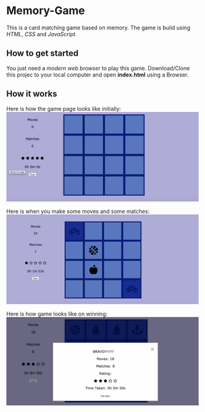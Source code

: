 # Memory-Game

This is a card matching game based on memory.
The game is build using _HTML_, _CSS_ and _JavaScript_. 

## How to get started

You just need a _modern web browser_ to play this game.
Download/Clone this projec to your local computer and open **index.html** using a Browser.

## How it works

Here is how the game page looks like initially:
![initial game page](https://github.com/prateek88/Memory-Game/blob/master/images/game_page.png)

Here is when you make some moves and some matches:
![game in progress](https://github.com/prateek88/Memory-Game/blob/master/images/playing_game.png)

Here is how game looks like on winning:
![after winning game](https://github.com/prateek88/Memory-Game/blob/master/images/win_game.png)

